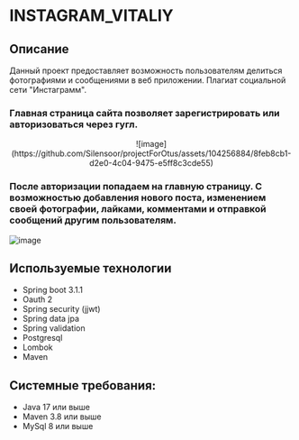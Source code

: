 # INSTAGRAM_VITALIY

## Описание
Данный проект предоставляет возможность пользователям делиться фотографиями и сообщениями в веб приложении.
Плагиат социальной сети "Инстаграмм".

### Главная страница сайта позволяет зарегистрировать или авторизоваться через гугл.
<p align="center">
![image](https://github.com/Silensoor/projectForOtus/assets/104256884/8feb8cb1-d2e0-4c04-9475-e5ff8c3cde55)

### После авторизации попадаем на главную страницу. С возможностью добавления нового поста, изменением своей фотографии, лайками, комментами и отправкой сообщений другим пользователям.
![image](https://github.com/Silensoor/projectForOtus/assets/104256884/200da8d6-ac65-4640-8187-408ea2d9e438)

## Используемые технологии
- Spring boot 3.1.1
- Oauth 2
- Spring security (jjwt)
- Spring data jpa
- Spring validation
- Postgresql
- Lombok
- Maven

## Системные требования:
- Java 17 или выше
- Maven 3.8 или выше
- MySql 8 или выше

